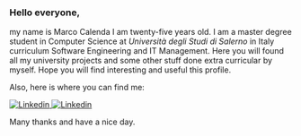 ### Hello everyone,
my name is Marco Calenda I am twenty-five years old.
I am a master degree student in Computer Science at *Università degli Studi di Salerno* in Italy curriculum Software Engineering and IT Management.
Here you will found all my university projects and some other stuff done extra curricular by myself. Hope you will find interesting and useful this profile.

Also, here is where you can find me:
<p>
  <a href=" linkedin.com/in/marco-calenda-315062193/">
    <img alt="Linkedin" src="https://img.shields.io/badge/LinkedIn-0077B5?style=for-the-badge&logo=linkedin&logoColor=white"/>
  </a>
  <a href=" linkedin.com/in/marco-calenda-315062193/">
    <img alt="Linkedin" src="https://img.shields.io/badge/GitLab-330F63?style=for-the-badge&logo=gitlab&logoColor=white"/>
  </a>
</p>

Many thanks and have a nice day.
